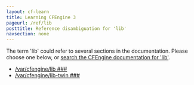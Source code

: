 ```yaml
---
layout: cf-learn
title: Learning CFEngine 3
pageurl: /ref/lib
posttitle: Reference disambiguation for 'lib'
navsection: none
---
```


The term 'lib' could refer to several sections in the documentation. Please choose one below, or
[search the CFEngine documentation for 'lib'](http://docs.cfengine.com/latest/search.html?q=lib).

- [/var/cfengine/lib \#\#\#](http://docs.cfengine.com/latest/guide-introduction-directory-structure.html#var-cfengine-lib-###)
- [/var/cfengine/lib-twin \#\#\#](http://docs.cfengine.com/latest/guide-introduction-directory-structure.html#var-cfengine-lib-twin-###)
